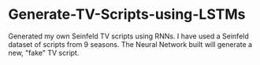 # Generate-TV-Scripts-using-LSTMs
Generated my own Seinfeld TV scripts using RNNs. I have used a Seinfeld dataset of scripts from 9 seasons. The Neural Network built will generate a new, "fake" TV script.

